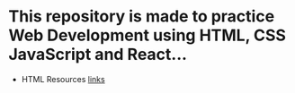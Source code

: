 # This repository is made to practice Web Development using HTML, CSS JavaScript and React...
- HTML Resources
[links](https://www.w3schools.com/html/)